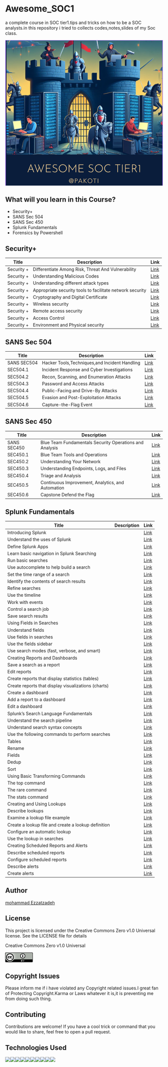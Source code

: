 

# Awesome_SOC1
a complete course in SOC tier1.tips and tricks on how to be a SOC analysts.in this repository i tried to collects codes,notes,slides of my Soc class.


<p align="center">
  <img src="https://github.com/pakoti/Awesome_SOC1/blob/main/logo.PNG" alt="mikrotik hero logo created by microsoft ai DALL-E">
</p>




## What will you learn in this Course?

<ul>
<li>Security+</li>
<li>SANS Sec 504</li>
<li>SANS Sec 450</li>
<li>Splunk Fundamentals</li>
<li>Forensics by Powershell</li>
</ul>

## Security+
|Title|Description|Link|
| --- | --- |---|
|Security +|Differentiate Among Risk, Threat And Vulnerability |<a href="https://github.com/pakoti/Awesome_SOC1/blob/main/Notes/security%2B.md">Link</a>|
|Security +|Understanding Malicious Codes | <a href="https://github.com/pakoti/Awesome_SOC1/blob/main/Notes/security%2B.md">Link</a>| 
|Security +|Understanding different attack types | <a href="https://github.com/pakoti/Awesome_SOC1/blob/main/Notes/security%2B.md">Link</a>| 
|Security +|Appropriate security tools to facilitate network security| <a href="https://github.com/pakoti/Awesome_SOC1/blob/main/Notes/security%2B.md">Link</a>| 
|Security +|Cryptography and Digital Certificate|<a href="https://github.com/pakoti/Awesome_SOC1/blob/main/Notes/security%2B.md">Link</a> | 
|Security +|Wireless security |<a href="https://github.com/pakoti/Awesome_SOC1/blob/main/Notes/security%2B.md">Link</a> | 
|Security +|Remote access security | <a href="https://github.com/pakoti/Awesome_SOC1/blob/main/Notes/security%2B.md">Link</a>| 
|Security +|Access Control| <a href="https://github.com/pakoti/Awesome_SOC1/blob/main/Notes/security%2B.md">Link</a>| 
|Security +|Environment and Physical security | <a href="https://github.com/pakoti/Awesome_SOC1/blob/main/Notes/security%2B.md">Link</a>| 

## SANS Sec 504
|Title|Description|Link|
| --- | --- |---|
|SANS SEC504| Hacker Tools,Techniques,and Incident Handling|<a href="https://github.com/pakoti/Awesome_SOC1/blob/main/Notes/SANS-SEC504.md">Link</a>|
|SEC504.1| Incident Response and Cyber Investigations|<a href="https://github.com/pakoti/Awesome_SOC1/blob/main/Notes/SANS-SEC504.md">Link</a>
|SEC504.2| Recon, Scanning, and Enumeration Attacks|<a href="https://github.com/pakoti/Awesome_SOC1/blob/main/Notes/SANS-SEC504.md">Link</a>|
|SEC504.3| Password and Access Attacks|<a href="https://github.com/pakoti/Awesome_SOC1/blob/main/Notes/SANS-SEC504.md">Link</a>|
|SEC504.4| Public-Facing and Drive-By Attacks|<a href="https://github.com/pakoti/Awesome_SOC1/blob/main/Notes/SANS-SEC504.md">Link</a>|
|SEC504.5| Evasion and Post-Exploitation Attacks|<a href="https://github.com/pakoti/Awesome_SOC1/blob/main/Notes/SANS-SEC504.md">Link</a>|
|SEC504.6| Capture-the-Flag Event|<a href="https://github.com/pakoti/Awesome_SOC1/blob/main/Notes/SANS-SEC504.md">Link</a>|


## SANS Sec 450
|Title|Description|Link|
| --- | --- |---|
 SANS SEC450|Blue Team Fundamentals Security Operations and Analysis|<a href="https://github.com/pakoti/Awesome_SOC1/blob/main/Notes/SANS-SEC450.md">Link</a> |
|SEC450.1| Blue Team Tools and Operations|<a href="https://github.com/pakoti/Awesome_SOC1/blob/main/Notes/SANS-SEC450.md"> Link </a>|
|SEC450.2| Understanding Your Network|<a href="https://github.com/pakoti/Awesome_SOC1/blob/main/Notes/SANS-SEC450.md">Link</a>|
|SEC450.3| Understanding Endpoints, Logs, and Files|<a href="https://github.com/pakoti/Awesome_SOC1/blob/main/Notes/SANS-SEC450.md">Link</a>|
|SEC450.4| Triage and Analysis|<a href="https://github.com/pakoti/Awesome_SOC1/blob/main/Notes/SANS-SEC450.md">Link</a>|
|SEC450.5| Continuous Improvement, Analytics, and Automation|<a href="https://github.com/pakoti/Awesome_SOC1/blob/main/Notes/SANS-SEC450.md">Link</a>|
|SEC450.6| Capstone Defend the Flag|<a href="https://github.com/pakoti/Awesome_SOC1/blob/main/Notes/SANS-SEC450.md">Link</a>|


## Splunk Fundamentals
|Title|Description|Link|
| --- | --- |---|
|Introducing Splunk||<a href="https://github.com/pakoti/Awesome_SOC1/blob/main/Notes/Splunk.md">Link</a>|
|Understand the uses of Splunk||<a href="https://github.com/pakoti/Awesome_SOC1/blob/main/Notes/Splunk.md">Link</a>|
|Define Splunk Apps||<a href="https://github.com/pakoti/Awesome_SOC1/blob/main/Notes/Splunk.md">Link</a>|
|Learn basic navigation in Splunk Searching||<a href="https://github.com/pakoti/Awesome_SOC1/blob/main/Notes/Splunk.md">Link</a>|
|Run basic searches||<a href="https://github.com/pakoti/Awesome_SOC1/blob/main/Notes/Splunk.md">Link</a>|
|Use autocomplete to help build a search||<a href="https://github.com/pakoti/Awesome_SOC1/blob/main/Notes/Splunk.md">Link</a>|
|Set the time range of a search||<a href="https://github.com/pakoti/Awesome_SOC1/blob/main/Notes/Splunk.md">Link</a>|
|Identify the contents of search results||<a href="https://github.com/pakoti/Awesome_SOC1/blob/main/Notes/Splunk.md">Link</a>|
|Refine searches||<a href="https://github.com/pakoti/Awesome_SOC1/blob/main/Notes/Splunk.md">Link</a>|
|Use the timeline||<a href="https://github.com/pakoti/Awesome_SOC1/blob/main/Notes/Splunk.md">Link</a>|
|Work with events||<a href="https://github.com/pakoti/Awesome_SOC1/blob/main/Notes/Splunk.md">Link</a>|
|Control a search job||<a href="https://github.com/pakoti/Awesome_SOC1/blob/main/Notes/Splunk.md">Link</a>|
|Save search results||<a href="https://github.com/pakoti/Awesome_SOC1/blob/main/Notes/Splunk.md">Link</a>|
|Using Fields in Searches||<a href="https://github.com/pakoti/Awesome_SOC1/blob/main/Notes/Splunk.md">Link</a>|
|Understand fields||<a href="https://github.com/pakoti/Awesome_SOC1/blob/main/Notes/Splunk.md">Link</a>|
|Use fields in searches||<a href="https://github.com/pakoti/Awesome_SOC1/blob/main/Notes/Splunk.md">Link</a>|
|Use the fields sidebar||<a href="https://github.com/pakoti/Awesome_SOC1/blob/main/Notes/Splunk.md">Link</a>|
|Use search modes (fast, verbose, and smart)||<a href="https://github.com/pakoti/Awesome_SOC1/blob/main/Notes/Splunk.md">Link</a>|
|Creating Reports and Dashboards||<a href="https://github.com/pakoti/Awesome_SOC1/blob/main/Notes/Splunk.md">Link</a>|
|Save a search as a report||<a href="https://github.com/pakoti/Awesome_SOC1/blob/main/Notes/Splunk.md">Link</a>|
|Edit reports||<a href="https://github.com/pakoti/Awesome_SOC1/blob/main/Notes/Splunk.md">Link</a>|
|Create reports that display statistics (tables)||<a href="https://github.com/pakoti/Awesome_SOC1/blob/main/Notes/Splunk.md">Link</a>|
|Create reports that display visualizations (charts)||<a href="https://github.com/pakoti/Awesome_SOC1/blob/main/Notes/Splunk.md">Link</a>|
|Create a dashboard||<a href="https://github.com/pakoti/Awesome_SOC1/blob/main/Notes/Splunk.md">Link</a>|
|Add a report to a dashboard||<a href="https://github.com/pakoti/Awesome_SOC1/blob/main/Notes/Splunk.md">Link</a>|
|Edit a dashboard||<a href="https://github.com/pakoti/Awesome_SOC1/blob/main/Notes/Splunk.md">Link</a>|
|Splunk’s Search Language Fundamentals||<a href="https://github.com/pakoti/Awesome_SOC1/blob/main/Notes/Splunk.md">Link</a>|
|Understand the search pipeline||<a href="https://github.com/pakoti/Awesome_SOC1/blob/main/Notes/Splunk.md">Link</a>|
|Understand search syntax concepts||<a href="https://github.com/pakoti/Awesome_SOC1/blob/main/Notes/Splunk.md">Link</a>|
|Use the following commands to perform searches||<a href="https://github.com/pakoti/Awesome_SOC1/blob/main/Notes/Splunk.md">Link</a>|
|Tables||<a href="https://github.com/pakoti/Awesome_SOC1/blob/main/Notes/Splunk.md">Link</a>|
|Rename||<a href="https://github.com/pakoti/Awesome_SOC1/blob/main/Notes/Splunk.md">Link</a>|
|Fields||<a href="https://github.com/pakoti/Awesome_SOC1/blob/main/Notes/Splunk.md">Link</a>|
|Dedup||<a href="https://github.com/pakoti/Awesome_SOC1/blob/main/Notes/Splunk.md">Link</a>|
|Sort||<a href="https://github.com/pakoti/Awesome_SOC1/blob/main/Notes/Splunk.md">Link</a>|
|Using Basic Transforming Commands||<a href="https://github.com/pakoti/Awesome_SOC1/blob/main/Notes/Splunk.md">Link</a>|
|The top command||<a href="https://github.com/pakoti/Awesome_SOC1/blob/main/Notes/Splunk.md">Link</a>|
|The rare command||<a href="https://github.com/pakoti/Awesome_SOC1/blob/main/Notes/Splunk.md">Link</a>|
|The stats command||<a href="https://github.com/pakoti/Awesome_SOC1/blob/main/Notes/Splunk.md">Link</a>|
|Creating and Using Lookups||<a href="https://github.com/pakoti/Awesome_SOC1/blob/main/Notes/Splunk.md">Link</a>|
|Describe lookups ||<a href="https://github.com/pakoti/Awesome_SOC1/blob/main/Notes/Splunk.md">Link</a>|
|Examine a lookup file example||<a href="https://github.com/pakoti/Awesome_SOC1/blob/main/Notes/Splunk.md">Link</a>|
|Create a lookup file and create a lookup definition||<a href="https://github.com/pakoti/Awesome_SOC1/blob/main/Notes/Splunk.md">Link</a>|
|Configure an automatic lookup||<a href="https://github.com/pakoti/Awesome_SOC1/blob/main/Notes/Splunk.md">Link</a>|
|Use the lookup in searches||<a href="https://github.com/pakoti/Awesome_SOC1/blob/main/Notes/Splunk.md">Link</a>|
|Creating Scheduled Reports and Alerts||<a href="https://github.com/pakoti/Awesome_SOC1/blob/main/Notes/Splunk.md">Link</a>|
|Describe scheduled reports||<a href="https://github.com/pakoti/Awesome_SOC1/blob/main/Notes/Splunk.md">Link</a>|
|Configure scheduled reports||<a href="https://github.com/pakoti/Awesome_SOC1/blob/main/Notes/Splunk.md">Link</a>|
|Describe alerts||<a href="https://github.com/pakoti/Awesome_SOC1/blob/main/Notes/Splunk.md">Link</a>|
|Create alerts||<a href="https://github.com/pakoti/Awesome_SOC1/blob/main/Notes/Splunk.md">Link</a>|


## Author
[mohammad Ezzatzadeh](https://github.com/pakoti)

## License
This project is licensed under the Creative Commons Zero v1.0 Universal license. See the LICENSE file for details

Creative Commons Zero v1.0 Universal

<img src=88x31.png>

## Copyright Issues
Please inform me if i have violated any Copyright related issues.I great fan of Protecting Copyright.Karma or Laws whatever it is,it is preventing me from doing such thing.


## Contributing

Contributions are welcome! If you have a cool trick or command that you would like to share, feel free to open a pull request.


## Technologies Used
<img src="https://img.shields.io/badge/powershell-5391FE?style=for-the-badge&logo=powershell&logoColor=white"><img src="https://img.shields.io/badge/VMware-231f20?style=for-the-badge&logo=VMware&logoColor=white"><img src="https://img.shields.io/badge/VirtualBox-21416b?style=for-the-badge&logo=VirtualBox&logoColor=white"><img src="https://img.shields.io/badge/GNU%20Bash-4EAA25?style=for-the-badge&logo=GNU%20Bash&logoColor=white"><img src="https://img.shields.io/badge/GIT-E44C30?style=for-the-badge&logo=git&logoColor=white" ><img src="https://img.shields.io/badge/VSCode-0078D4?style=for-the-badge&logo=visual%20studio%20code&logoColor=white"><img src="https://img.shields.io/badge/Linux-FCC624?style=for-the-badge&logo=linux&logoColor=black"><img src="https://img.shields.io/badge/Ubuntu-E95420?style=for-the-badge&logo=ubuntu&logoColor=white" ><img src="https://img.shields.io/badge/Windows_11-0078d4?style=for-the-badge&logo=windows-11&logoColor=white"><img src="https://img.shields.io/badge/Windows-0078D6?style=for-the-badge&logo=windows&logoColor=white">